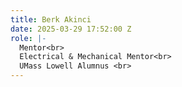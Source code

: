 ```yaml
---
title: Berk Akinci
date: 2025-03-29 17:52:00 Z
role: |-
  Mentor<br>
  Electrical & Mechanical Mentor<br>
  UMass Lowell Alumnus <br>
---
```


